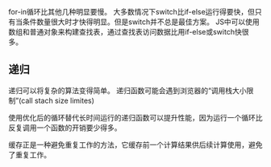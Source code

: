 for-in循环比其他几种明显要慢。
大多数情况下switch比if-else运行得要快，但只有当条件数量很大时才快得明显。但是switch并不总是最佳方案。
JS中可以使用数组和普通对象来构建查找表，通过查找表访问数据比用if-else或switch快很多。

## 递归
递归可以将复杂的算法变得简单。
递归函数可能会遇到浏览器的“调用栈大小限制”(call stach size limites)

使用优化后的循环替代长时间运行的递归函数可以提升性能，因为运行一个循环比反复调用一个函数的开销要少得多。

缓存正是一种避免重复工作的方法，它缓存前一个计算结果供后续计算使用，避免了重复工作。